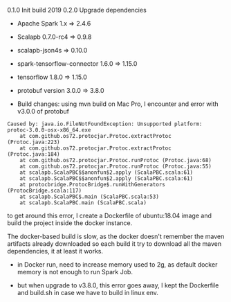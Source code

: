 0.1.0 Init build 2019
0.2.0 Upgrade dependencies
   * Apache Spark 1.x =>  2.4.6
   * Scalapb 0.7.0-rc4 => 0.9.8 
   * scalapb-json4s => 0.10.0 
   * spark-tensorflow-connector 1.6.0 => 1.15.0
   * tensorflow 1.8.0 => 1.15.0 
   * protobuf version 3.0.0 => 3.8.0
    
   * Build changes:
   using mvn build on Mac Pro, I encounter and error with v3.0.0 of protobuf
   ```
   Caused by: java.io.FileNotFoundException: Unsupported platform: protoc-3.0.0-osx-x86_64.exe
       at com.github.os72.protocjar.Protoc.extractProtoc (Protoc.java:223)
       at com.github.os72.protocjar.Protoc.extractProtoc (Protoc.java:184)
       at com.github.os72.protocjar.Protoc.runProtoc (Protoc.java:68)
       at com.github.os72.protocjar.Protoc.runProtoc (Protoc.java:55)
       at scalapb.ScalaPBC$$anonfun$2.apply (ScalaPBC.scala:61)
       at scalapb.ScalaPBC$$anonfun$2.apply (ScalaPBC.scala:61)
       at protocbridge.ProtocBridge$.runWithGenerators (ProtocBridge.scala:117)
       at scalapb.ScalaPBC$.main (ScalaPBC.scala:53)
       at scalapb.ScalaPBC.main (ScalaPBC.scala) 
   ```
   to get around this error, I create a Dockerfile of ubuntu:18.04 image and build the project 
   inside the docker instance.
   
   The docker-based build is slow, as the docker doesn't remember the maven artifacts already downloaded 
   so each build it try to download all the maven dependencies, it at least it works. 
   
   * in Docker run, need to increase memory used to 2g, 
     as default docker memory is not enough to run Spark Job. 
     
   * but when upgrade to v3.8.0, this error goes away, I kept the Dockerfile and build.sh in case we have to build 
     in linux env. 
     
      
     
  